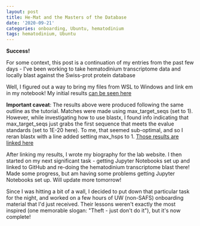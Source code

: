```yaml
---
layout: post
title: He-Mat and the Masters of the Database
date: '2020-09-21'
categories: onboarding, Ubuntu, hematodinium
tags: hematodinium, Ubuntu
---
```


**Success!**

For some context, this post is a continuation of my entries from the past few days - I've been working to take hematodinium transcriptome data and locally blast against the Swiss-prot protein database

Well, I figured out a way to bring my files from WSL to Windows and link em in my notebook! My initial results [can be seen here](https://github.com/afcoyle/afcoyle-misc/blob/master/hematodinium/hemat-uniprot_blastx.tab)

**Important caveat**: The results above were produced following the same outline as the tutorial. Matches were made using max_target_seqs (set to 1). However, while investigating how to use blastx, I found info indicating that max_target_seqs just grabs the first sequence that meets the evalue standards (set to 1E-20 here). To me, that seemed sub-optimal, and so I reran blastx with a line added setting max_hsps to 1. [Those results are linked here](https://github.com/afcoyle/afcoyle-misc/blob/master/hematodinium/hemat_uniprot_maxhsps_blastx.tab)


After linking my results, I wrote my biography for the lab website. I then started on my next significant task - getting Jupyter Notebooks set up and linked to GitHub and re-doing the hematodinium transcriptome blast there! Made some progress, but am having some problems getting Jupyter Notebooks set up. Will update more tomorrow!

Since I was hitting a bit of a wall, I decided to put down that particular task for the night, and worked on a few hours of UW (non-SAFS) onboarding material that I'd just received. Their lessons weren't exactly the most inspired (one memorable slogan: "Theft - just don't do it"), but it's now complete! 



